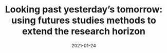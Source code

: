 ---
title: 'Looking past yesterday’s tomorrow: using futures studies methods to extend the research horizon'
authors: 'Jennifer Mankoff, Jennifer A. Rode, Haakon Faste'
venue: 'CHI 2013'
doi: 'https://dl.acm.org/doi/10.1145/2470654.2466216'
reason: 'Could be a very interesting read. Also work check the story behind the scene. It is not uncommon for a good paper can go through several round of scrutinies to get accepted.'
picked_by: 'Huaishu'
date: 2021-01-24
---
